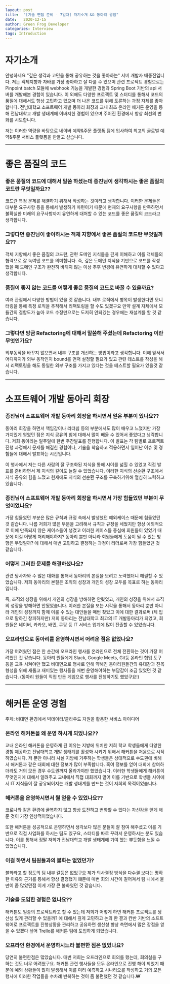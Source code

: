 ```yaml
---
layout: post
title:  "[기술 면접 준비 - 7일차] 자기소개 && 동아리 경험"
date:   2020-12-15
author: Green Frog Developer
categories: Interview
tags: Introduction
---
```


# 자기소개

안녕하세요 "깊은 생각과 고민을 통해 공유하는 것을 좋아하는" 서버 개발자 배종진입니다. 저는 객체지향과 자바를 가장 좋아하고 잘 다룰 수 있으며 관련 프로젝트 경험으로는 Pinpoint batch 모듈에 webhook 기능을 개발한 경험과 Spring Boot 기반의 api 서버를 개발해본 경험이 있습니다. 이 외에도 다양한 프로젝트 및 스터디를 통해서 코드의 품질에 대해서도 항상 고민하고 있으며 더 나은 코드를 위해 토론하는 과정 자체를 좋아합니다. 전남대학교 소프트웨어 개발 동아리 회장과 교내 최초 온라인 해커톤 운영을 통해 전남대학교 개발 생태계에 이바지한 경험이 있으며 주어진 환경에서 항상 최선의 변화를 시도합니다.

저는 이러한 역량을 바탕으로 네이버 예약&주문 플랫폼 팀에 입사하여 최고의 글로벌 예약&주문 서비스 플랫폼을 만들고 싶습니다.

---

# 좋은 품질의 코드

### 좋은 품질의 코드에 대해서 말씀 하셨는데 종진님이 생각하시는 좋은 품질의 코드란 무엇일까요??

코드란 특정 문제를 해결하기 위해서 작성하는 것이라고 생각합니다. 이러한 문제들은 대부분 요구사항 등을 통해서 발생하기 마련이기 때문에 현재의 요구사항을 만족하면서 불확실한 미래의 요구사항까지 유연하게 대처할 수 있는 코드를 좋은 품질의 코드라고 생각합니다.

### 그렇다면 종진님이 좋아하시는 객체 지향에서 좋은 품질의 코드란 무엇일까요??

객체 지향에서 좋은 품질의 코드란, 관련 도메인 지식들을 깊게 이해하고 이를 객체들의 협력으로 잘 녹여낸 코드를 의미합니다. 즉, 깊은 도메인 지식을 기반으로 코드를 작성 했을 때 도메인 구조가 완전히 바뀌지 않는 이상 추후 변경에 유연하게 대처할 수 있다고 생각합니다.

### 품질이 좋지 않는 코드를 어떻게 좋은 품질의 코드로 바꿀 수 있을까요?

여러 관점에서 다양한 방법이 있을 것 같습니다. 내부 로직에서 병목이 발생한다면 모니터링을 통해 특정 로직을 추적해서 리팩토링을 할 수도 있겠구요 만약 설계 자체에서 모듈간의 결합도가 높아 코드 수정만으로는 도저히 안되겠는 경우에는 재설계를 할 것 같습니다.

### 그렇다면 방금 Refactoring에 대해서 말씀해 주셨는데 Refactoring 이란 무엇인가요?

외부동작을 바꾸지 않으면서 내부 구조를 개선하는 방법이라고 생각합니다. 이에 앞서서 어디까지가 외부 동작인지 bound를 먼저 설정할 필요가 있고 관련 테스트를 작성을 해서 리팩토링을 해도 동일한 외부 구조를 가지고 있다는 것을 테스트할 필요가 있을것 같습니다.

---

# 소프트웨어 개발 동아리 회장

### 종진님이 소프트웨어 개발 동아리 회장을 하시면서 얻은 부분이 있나요??

동아리 회장을 하면서 책임감이나 리더쉽 등의 부분에서도 많이 배우고 느꼈지만 가장 가치있게 얻었던 점은 지식 공유의 힘에 대해서 많이 배울 수 있어서 좋았다고 생각합니다. 저희 동아리는 일주일에 한번 주간발표를 진행합니다. 이 발표는 각 팀별로 프로젝트 진행 과정에서 문제를 해결한 경험이나, 기술을 학습하고 적용하면서 일어난 이슈 및 경험들에 대해서 발표하는 시간입니다.

이 행사에서 저는 다른 사람의 잘 구조화된 지식을 통해 시야를 넓힐 수 있었고 직접 발표를 준비하면서 제 지식의 깊이도 늘릴 수 있었습니다. 이러한 지식의 선순환 구조에서 지식 공유의 힘을 느꼈고 현재에도 지식의 선순환 구조를 구축하기위해 열심히 노력하고 있습니다.

### 종진님이 소프트웨어 개발 동아리 회장을 하시면서 가장 힘들었던 부분이 무엇이었나요?

가장 힘들었던 부분은 많은 규칙과 규정 속에서 발생했던 예외케이스 때문에 힘들었던 것 같습니다. 나름 저희가 많은 부분을 고려해서 규칙과 규정을 세웠지만 항상 예외적으로 이에 만족되지 않은 케이스들이 생겼고 이러한 케이스들 중심에 회원들이 있었기 때문에 이걸 어떻게 처리해야하지? 동아리 뿐만 아니라 회원들에게 도움이 될 수 있는 방향은 무엇일까? 에 대해서 매번 고민하고 결정하는 과정이 리더로써 가장 힘들었던 것 같습니다.

### 어떻게 그러한 문제를 해결하셨나요?

관련 당사자와 수 많은 대화를 통해서 동아리의 본질을 보려고 노력했더니 해결할 수 있었습니다. 저희 동아리의 본질은 조직의 성장과 개인의 성장 모두를 목표로 하는 동아리 입니다.

즉, 조직의 성장을 위해서 개인의 성장을 방해하면 안됬었고, 개인의 성장을 위해서 조직의 성장을 방해하면 안됬었습니다. 이러한 본질을 보는 시각을 통해서 동아리 뿐만 아니라 개인의 성장까지 함께 이룰 수 있는 대안들을 매번 찾았고 이에 대한 결과로써 (제 입으로 말하긴 창피하지만) 저희 동아리는 전남대학교 최고의 IT 개발동아리가 되었고, 회원들은 네이버, 카카오, 배민, 쿠팡 등 IT 서비스 업계에 많이 진출할 수 있었습니다.

### 오프라인으로 동아리를 운영하시면서 어려운 점은 없었나요?

가장 어려웠던 점은 한 순간에 오프라인 행사를 온라인으로 전체 전환하는 것이 가장 어려웠던 것 같습니다. 동아리 원들에게 Slack, Google Meets, Git등 온라인 협업 도구등을 교육 시켜야만 했고 비대면으로 행사로 인해 약해진 동아리원들간의 유대감과 친목 형성을 위해 새롭고 재미있는 행사들을 매번 운영해야하는 부담감이 조금 있었던 것 같습니다. (동아리 원들이 직접 만든 게임으로 행사를 진행하기도 했었구요!)

---

# 해커톤 운영 경험

주제: 비대면 환경에서 빅데이터/클라우드 자원을 활용한 서비스 아이디어

### 온라인 해커톤을 왜 운영 하시게 되었나요??

교내 온라인 해커톤을 운영하게 된 이유는 지방에 위치한 저희 학교 학생들에게 다양한 경험 제공하고 전남대학교 개발 생태계를 활성화 시키기 위해서 해커톤을 처음으로 시작하였습니다. 저 뿐만 아니라 사실 지방에 거주하는 학생들은 상대적으로 수도권에 비해서 해커톤과 같은 대회에 대한 정보가 많이 부족합니다. 혹여 정보를 얻어 대회에 참여하더라도 거의 모든 경우 수도권까지 올라가야만 했었습니다. 이러한 학생들에게 해커톤이 무엇인지에 대해서 알려주고 교내에서 직접 대회까지 열어 이를 기반으로 학생들 사이에서 IT 지식들이 잘 공유되어지는 개발 생태계를 만드는 것이 저희의 목적이었습니다.

### 해커톤을 운영하시면서 뭘 얻을 수 있었나요??

코로나와 같은 환경에 굴복하지 않고 항상 도전하고 변화할 수 있다는 자신감을 얻게 해준 것이 가장 인상적이었습니다. 

또한 해커톤을 성공적으로 운영하면서 생각보다 많은 분들이 잘 참여 해주셨고 이를 기반으로 직접 사업화를 하시는 팀도 있구요, 스터디를 따로 꾸려서 운영하시는 분도 있습니다. 이를 통해서 정말 저희가 전남대학교 개발 생태계에 기여 했는 뿌듯함을 느낄 수 있었습니다.

### 이걸 하면서 팀원들과의 불화는 없었던가?

불화라고 할 정도의 팀 내부 갈등은 없었구요 제가 의사결정 방식을 다수결 보다는 명확한 이유와 근거를 통해서 항상 결정했기 떄문에 매번 회의 시간이 길어져서 팀 내에서 불만이 좀 많았던점 이게 가장 큰 불화였던 것 같습니다.

### 기술을 도입한 경험은 없나요??

해커톤도 일종의 프로젝트라고 할 수 있는데 저희가 어떻게 하면 해커톤 프로젝트를 생산성 있게 관리할 수 있을까? 에 대해서 깊게 고민하고 논의 한 결과 칸반 기반의 소프트웨어로 프로젝트를 진행상황을 관리하고 공유하면 생산성 향상 측면에서 많은 장점을 얻을 수 있겠다 싶어 Trello를 해커톤 팀에 도입하게 되었습니다. 

### 오프라인 환경에서 운영하시느라 불편한 점은 없었나요?

당연히 불편한점은 많았습니다. 매번 저희는 오프라인으로 회의를 했는데, 회의실을 구하는 것도 너무 어려웠구요. 해커톤 관련 행사들을 모두 온라인으로 진행 해야 되었기 때문에 예외 상황들이 많이 발생해서 이를 미리 예측하고 시나리오를 작성하고 거의 모든 행사에 이러한 작업들을 수차례 반복하는 것이 좀 불편했던 것 같습니다.₩`